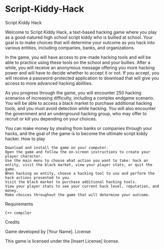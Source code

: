 # Script-Kiddy-Hack

Script Kiddy Hack

Welcome to Script Kiddy Hack, a text-based hacking game where you play as a good-natured high school script kiddy who is bullied at school. Your goal is to make choices that will determine your outcome as you hack into various entities, including companies, banks, and organizations.

In the game, you will have access to pre-made hacking tools and will be able to practice using these tools on the school and your bullies. After a while, you will receive an anonymous message offering you more hacking power and will have to decide whether to accept it or not. If you accept, you will receive a password-protected application to download that will give you access to more advanced hacking abilities.

As you progress through the game, you will encounter 250 hacking scenarios of increasing difficulty, including a complex endgame scenario. You will be able to access a black market to purchase additional hacking tools, and you must avoid detection while hacking. You will also encounter the government and an underground hacking group, who may offer to recruit or kill you depending on your choices.

You can make money by stealing from banks or companies through your hacks, and the goal of the game is to become the ultimate script kiddy hacker.
How to play

    Download and install the game on your computer.
    Open the game and follow the on-screen instructions to create your player character.
    Use the main menu to choose what action you want to take: hack an entity, visit the black market, view your player stats, or quit the game.
    When hacking an entity, choose a hacking tool to use and perform the hack actions presented to you.
    Visit the black market to purchase additional hacking tools.
    View your player stats to see your current hack level, reputation, and money.
    Make choices throughout the game that will determine your outcome.

Requirements

    C++ compiler

Credits

Game developed by [Your Name].
License

This game is licensed under the [Insert License] license.
